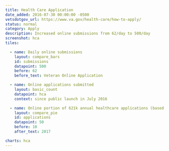 ```yaml
---
title: Health Care Application
date_added: 2016-07-30 00:00:00 -0500
vetsdotgov_url: https://www.va.gov/health-care/how-to-apply/
status: normal
category: Apply
description: Increased online submissions from 62/day to 500/day
screenshot: hca
tiles:

  - name: Daily online submissions
    layout: compare_bars
    id: submissions
    datapoint: 500
    before: 62
    before_text: Veteran Online Application

  - name: Online applications submitted
    layout: basic_count
    datapoint: hca
    context: since public launch in July 2016

  - name: Online portion of 621k annual healthcare applications (based on FY17 data)
    layout: compare_pie
    id: applications
    datapoint: 50
    before: 10
    after_text: 2017

charts: hca
---
```

